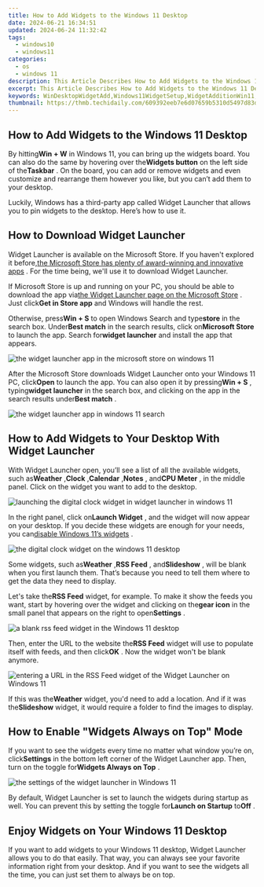 ```yaml
---
title: How to Add Widgets to the Windows 11 Desktop
date: 2024-06-21 16:34:51
updated: 2024-06-24 11:32:42
tags:
  - windows10
  - windows11
categories:
  - os
  - windows 11
description: This Article Describes How to Add Widgets to the Windows 11 Desktop
excerpt: This Article Describes How to Add Widgets to the Windows 11 Desktop
keywords: WinDesktopWidgetAdd,Windows11WidgetSetup,WidgetAdditionWin11,AddingWin11Widgets,EnhanceWindows11Desk,WidgetsDeskWin11,DesktopWidgetIntegration
thumbnail: https://thmb.techidaily.com/609392eeb7e6d07659b5310d5497d83d3c111a4e7e0b8902513730d25dcd2f24.png
---
```


## How to Add Widgets to the Windows 11 Desktop

 By hitting**Win + W** in Windows 11, you can bring up the widgets board. You can also do the same by hovering over the**Widgets button** on the left side of the**Taskbar** . On the board, you can add or remove widgets and even customize and rearrange them however you like, but you can’t add them to your desktop.

 Luckily, Windows has a third-party app called Widget Launcher that allows you to pin widgets to the desktop. Here’s how to use it.

## How to Download Widget Launcher

 Widget Launcher is available on the Microsoft Store. If you haven't explored it before,[the Microsoft Store has plenty of award-winning and innovative apps](https://www.makeuseof.com/microsoft-store-award-winning-apps-customize/) . For the time being, we'll use it to download Widget Launcher.

 If Microsoft Store is up and running on your PC, you should be able to download the app via[the Widget Launcher page on the Microsoft Store](https://apps.microsoft.com/store/detail/widget-launcher/9WZDNCRDQFBT?hl=en-gb&gl=gb&rtc=1) . Just click**Get in Store app** and Windows will handle the rest.

 Otherwise, press**Win + S** to open Windows Search and type**store** in the search box. Under**Best match** in the search results, click on**Microsoft Store** to launch the app. Search for**widget launcher** and install the app that appears.

![the widget launcher app in the microsoft store on windows 11](https://static1.makeuseofimages.com/wordpress/wp-content/uploads/2022/05/ms-store-widget-launcher.jpg)

 After the Microsoft Store downloads Widget Launcher onto your Windows 11 PC, click**Open** to launch the app. You can also open it by pressing**Win + S** , typing**widget launcher** in the search box, and clicking on the app in the search results under**Best match** .

![the widget launcher app in windows 11 search](https://static1.makeuseofimages.com/wordpress/wp-content/uploads/2022/05/widget-launcher-windows-11-search.jpg)

## How to Add Widgets to Your Desktop With Widget Launcher

 With Widget Launcher open, you’ll see a list of all the available widgets, such as**Weather** ,**Clock** ,**Calendar** ,**Notes** , and**CPU Meter** , in the middle panel. Click on the widget you want to add to the desktop.

![launching the digital clock widget in widget launcher in windows 11](https://static1.makeuseofimages.com/wordpress/wp-content/uploads/2022/05/widget-launcher-windows-11-lauching-digital-clock.jpg)

 In the right panel, click on**Launch Widget** , and the widget will now appear on your desktop. If you decide these widgets are enough for your needs, you can[disable Windows 11’s widgets](https://www.makeuseof.com/windows-11-disable-widgets/) .

![the digital clock widget on the windows 11 desktop](https://static1.makeuseofimages.com/wordpress/wp-content/uploads/2022/05/digital-clock-widget-windows-11-desktop.jpg)

 Some widgets, such as**Weather** ,**RSS Feed** , and**Slideshow** , will be blank when you first launch them. That’s because you need to tell them where to get the data they need to display.

 Let's take the**RSS Feed** widget, for example. To make it show the feeds you want, start by hovering over the widget and clicking on the**gear icon** in the small panel that appears on the right to open**Settings** .

![a blank rss feed widget in the Windows 11 desktop](https://static1.makeuseofimages.com/wordpress/wp-content/uploads/2022/05/rss-fee-widget-windows-11-no-data.jpg)

 Then, enter the URL to the website the**RSS Feed** widget will use to populate itself with feeds, and then click**OK** . Now the widget won't be blank anymore.

![entering a URL in the RSS Feed widget of the Widget Launcher on Windows 11](https://static1.makeuseofimages.com/wordpress/wp-content/uploads/2023/01/url-rss-feed-widget-launcher-windows-11.jpg)

 If this was the**Weather** widget, you'd need to add a location. And if it was the**Slideshow** widget, it would require a folder to find the images to display.

## How to Enable "Widgets Always on Top" Mode

 If you want to see the widgets every time no matter what window you’re on, click**Settings** in the bottom left corner of the Widget Launcher app. Then, turn on the toggle for**Widgets Always on Top** .

![the settings of the widget launcher in Windows 11](https://static1.makeuseofimages.com/wordpress/wp-content/uploads/2022/05/widget-launcher-settings-always-top.jpg)

 By default, Widget Launcher is set to launch the widgets during startup as well. You can prevent this by setting the toggle for**Launch on Startup** to**Off** .

## Enjoy Widgets on Your Windows 11 Desktop

 If you want to add widgets to your Windows 11 desktop, Widget Launcher allows you to do that easily. That way, you can always see your favorite information right from your desktop. And if you want to see the widgets all the time, you can just set them to always be on top.


<ins class="adsbygoogle"
     style="display:block"
     data-ad-format="autorelaxed"
     data-ad-client="ca-pub-7571918770474297"
     data-ad-slot="1223367746"></ins>



<ins class="adsbygoogle"
     style="display:block"
     data-ad-client="ca-pub-7571918770474297"
     data-ad-slot="8358498916"
     data-ad-format="auto"
     data-full-width-responsive="true"></ins>
